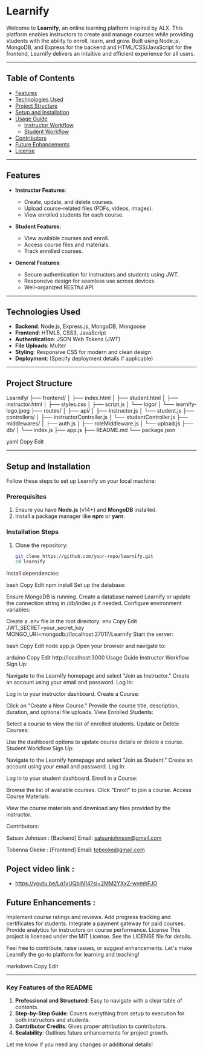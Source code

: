 # Learnify

Welcome to **Learnify**, an online learning platform inspired by ALX. This platform enables instructors to create and manage courses while providing students with the ability to enroll, learn, and grow. Built using Node.js, MongoDB, and Express for the backend and HTML/CSS/JavaScript for the frontend, Learnify delivers an intuitive and efficient experience for all users.

---

## **Table of Contents**

- [Features](#features)
- [Technologies Used](#technologies-used)
- [Project Structure](#project-structure)
- [Setup and Installation](#setup-and-installation)
- [Usage Guide](#usage-guide)
  - [Instructor Workflow](#instructor-workflow)
  - [Student Workflow](#student-workflow)
- [Contributors](#contributors)
- [Future Enhancements](#future-enhancements)
- [License](#license)

---

## **Features**

- **Instructor Features**:
  - Create, update, and delete courses.
  - Upload course-related files (PDFs, videos, images).
  - View enrolled students for each course.

- **Student Features**:
  - View available courses and enroll.
  - Access course files and materials.
  - Track enrolled courses.

- **General Features**:
  - Secure authentication for instructors and students using JWT.
  - Responsive design for seamless use across devices.
  - Well-organized RESTful API.

---

## **Technologies Used**

- **Backend**: Node.js, Express.js, MongoDB, Mongoose
- **Frontend**: HTML5, CSS3, JavaScript
- **Authentication**: JSON Web Tokens (JWT)
- **File Uploads**: Multer
- **Styling**: Responsive CSS for modern and clean design
- **Deployment**: (Specify deployment details if applicable)

---

## **Project Structure**

Learnify/ ├── frontend/ │ ├── index.html │ ├── student.html │ ├── instructor.html │ ├── styles.css │ ├── script.js │ └── logo/ │ └── learnify-logo.jpeg ├── routes/ │ ├── api/ │ ├── instructor.js │ └── student.js ├── controllers/ │ ├── instructorController.js │ └── studentController.js ├── middlewares/ │ ├── auth.js │ ├── roleMiddleware.js │ └── upload.js ├── db/ │ └── index.js ├── app.js ├── README.md └── package.json

yaml
Copy
Edit

---

## **Setup and Installation**

Follow these steps to set up Learnify on your local machine:

### Prerequisites

1. Ensure you have **Node.js** (v14+) and **MongoDB** installed.
2. Install a package manager like **npm** or **yarn**.

### Installation Steps

1. Clone the repository:
   ```bash
   git clone https://github.com/your-repo/learnify.git
   cd learnify
Install dependencies:

bash
Copy
Edit
npm install
Set up the database:

Ensure MongoDB is running.
Create a database named Learnify or update the connection string in /db/index.js if needed.
Configure environment variables:

Create a .env file in the root directory:
env
Copy
Edit
JWT_SECRET=your_secret_key
MONGO_URI=mongodb://localhost:27017/Learnify
Start the server:

bash
Copy
Edit
node app.js
Open your browser and navigate to:

arduino
Copy
Edit
http://localhost:3000
Usage Guide
Instructor Workflow
Sign Up:

Navigate to the Learnify homepage and select "Join as Instructor."
Create an account using your email and password.
Log In:

Log in to your instructor dashboard.
Create a Course:

Click on "Create a New Course."
Provide the course title, description, duration, and optional file uploads.
View Enrolled Students:

Select a course to view the list of enrolled students.
Update or Delete Courses:

Use the dashboard options to update course details or delete a course.
Student Workflow
Sign Up:

Navigate to the Learnify homepage and select "Join as Student."
Create an account using your email and password.
Log In:

Log in to your student dashboard.
Enroll in a Course:

Browse the list of available courses.
Click "Enroll" to join a course.
Access Course Materials:

View the course materials and download any files provided by the instructor.

Contributors: 

Satson Johnson : [Backend]
Email: satsunjohnson@gmail.com

Tobenna Okeke : [Frontend]
Email: tobeoke@gmail.com

 ## Poject video link : 
 - https://youtu.be/Lq1vUQbiN14?si=2MM2YXxZ-wvmhFJO

## Future Enhancements :
Implement course ratings and reviews.
Add progress tracking and certificates for students.
Integrate a payment gateway for paid courses.
Provide analytics for instructors on course performance.
License
This project is licensed under the MIT License. See the LICENSE file for details.

Feel free to contribute, raise issues, or suggest enhancements. Let's make Learnify the go-to platform for learning and teaching!

markdown
Copy
Edit

---

### **Key Features of the README**
1. **Professional and Structured**: Easy to navigate with a clear table of contents.
2. **Step-by-Step Guide**: Covers everything from setup to execution for both instructors and students.
3. **Contributor Credits**: Gives proper attribution to contributors.
4. **Scalability**: Outlines future enhancements for project growth.

Let me know if you need any changes or additional details!







